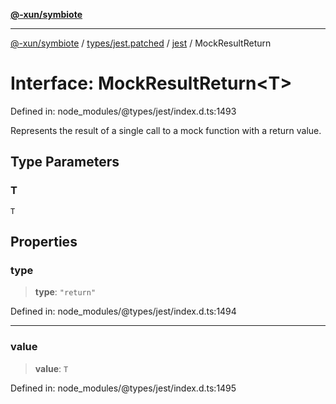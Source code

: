 [**@-xun/symbiote**](../../../../../README.md)

***

[@-xun/symbiote](../../../../../README.md) / [types/jest.patched](../../../README.md) / [jest](../README.md) / MockResultReturn

# Interface: MockResultReturn\<T\>

Defined in: node\_modules/@types/jest/index.d.ts:1493

Represents the result of a single call to a mock function with a return value.

## Type Parameters

### T

`T`

## Properties

### type

> **type**: `"return"`

Defined in: node\_modules/@types/jest/index.d.ts:1494

***

### value

> **value**: `T`

Defined in: node\_modules/@types/jest/index.d.ts:1495
